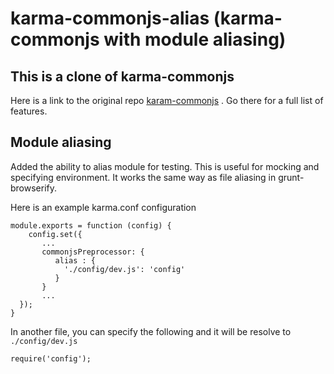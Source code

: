 # karma-commonjs-alias (karma-commonjs with module aliasing)

## This is a clone of karma-commonjs
Here is a link to the original repo [karam-commonjs](https://github.com/karma-runner/karma-commonjs) . Go there for a full list of features.

## Module aliasing
Added the ability to alias module for testing. This is useful for mocking and specifying environment. It works the same way as file aliasing in grunt-browserify.

Here is an example karma.conf configuration

```
module.exports = function (config) {
	config.set({
	   ...
	   commonjsPreprocessor: {
	      alias : {
	        './config/dev.js': 'config'
	      }
	   }
	   ...
  });
}
```

In another file, you can specify the following and it will be resolve to `./config/dev.js`
```
require('config');
```

